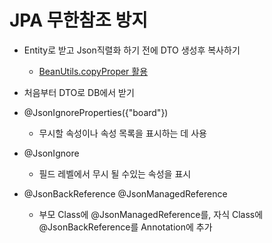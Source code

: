 # JPA 무한참조 방지

* Entity로 받고 Json직렬화 하기 전에 DTO 생성후 복사하기

  * [BeanUtils.copyProper 활용](./객체복사_BeanUtils.copyProperties.md) 
* 처음부터 DTO로 DB에서 받기
* @JsonIgnoreProperties({"board"})
  * 무시할 속성이나 속성 목록을 표시하는 데 사용
* @JsonIgnore
  * 필드 레벨에서 무시 될 수있는 속성을 표시
* @JsonBackReference @JsonManagedReference 

  * 부모 Class에 @JsonManagedReference를, 자식 Class에 @JsonBackReference를 Annotation에 추가
